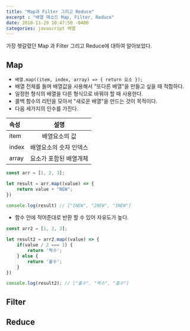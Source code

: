 ```yaml
---
title: "Map과 Filter 그리고 Reduce"
excerpt : "배열 메소드 Map, Filter, Reduce"
date: 2018-11-29 10:47:50 -0400
categories: javascript 배열
---
```

가장 헷갈렸던 Map 과 Filter 그리고 Reduce에 대하여 알아보았다.

## Map
- `배열.map((item, index, array) => { return 요소 });`
- 배열 전체를 돌며 배열값을 사용해서 "또다른 배열"을 만들고 싶을 때 적합하다.
- 일정한 형식의 배열을 다른 형식으로 바꿔야 할 때 사용한다.
- 콜백 함수의 리턴을 모아서 "새로운 배열"을 만드는 것이 목적이다.
- 다음 세가지의 인수를 가진다.

| 속성 | 설명 |
|:--------|:-------:|
| item | 배열요소의 값 |
| index | 배열요소의 숫자 인덱스 |
| array | 요소가 포함된 배열개체 |

```js
const arr = [1, 2, 3];

let result = arr.map((value) => {
	return value + "NEW";
})

console.log(result) // ["1NEW", "2NEW", "3NEW"]
```

- 함수 안에 적어준대로 반환 할 수 있어 자유도가 높다.

```js
const arr2 = [1, 2, 3];

let result2 = arr2.map((value) => {
	if(value / 2 === 1) {
		return '짝수';
	} else {
		return '홀수';
	}
})

console.log(result2); // ["홀수", "짝수", "홀수"]
```

## Filter

## Reduce
